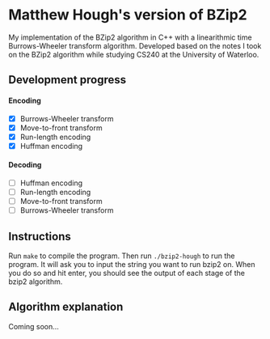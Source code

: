# Matthew Hough's version of BZip2
My implementation of the BZip2 algorithm in C++ with a linearithmic time Burrows-Wheeler transform algorithm. Developed based on the notes I took on the BZip2 algorithm while studying CS240 at the University of Waterloo.

## Development progress

#### Encoding
- [x] Burrows-Wheeler transform
- [x] Move-to-front transform
- [x] Run-length encoding
- [x] Huffman encoding

#### Decoding
- [ ] Huffman encoding
- [ ] Run-length encoding
- [ ] Move-to-front transform
- [ ] Burrows-Wheeler transform

## Instructions
Run `make` to compile the program. Then run `./bzip2-hough` to run the program. It will ask you to input the string you want to run bzip2 on. When you do so and hit enter, you should see the output of each stage of the bzip2 algorithm.


## Algorithm explanation
Coming soon...

